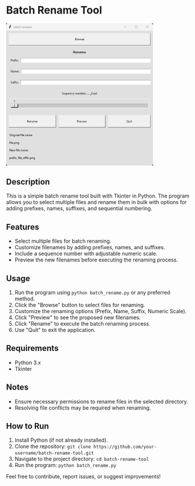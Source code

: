 # Batch Rename Tool

<div>
  <img src="image.png" alt="Batch Rename Tool" width="400px">
</div>

## Description

This is a simple batch rename tool built with Tkinter in Python. The program allows you to select multiple files and rename them in bulk with options for adding prefixes, names, suffixes, and sequential numbering.

## Features

- Select multiple files for batch renaming.
- Customize filenames by adding prefixes, names, and suffixes.
- Include a sequence number with adjustable numeric scale.
- Preview the new filenames before executing the renaming process.

## Usage

1. Run the program using `python batch_rename.py` or any preferred method.
2. Click the "Browse" button to select files for renaming.
3. Customize the renaming options (Prefix, Name, Suffix, Numeric Scale).
4. Click "Preview" to see the proposed new filenames.
5. Click "Rename" to execute the batch renaming process.
6. Use "Quit" to exit the application.

## Requirements

- Python 3.x
- Tkinter

## Notes

- Ensure necessary permissions to rename files in the selected directory.
- Resolving file conflicts may be required when renaming.

## How to Run

1. Install Python (if not already installed).
2. Clone the repository: `git clone https://github.com/your-username/batch-rename-tool.git`
3. Navigate to the project directory: `cd batch-rename-tool`
4. Run the program: `python batch_rename.py`

Feel free to contribute, report issues, or suggest improvements!

